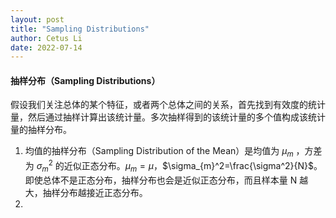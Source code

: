 ```yaml
---
layout: post
title: "Sampling Distributions"
author: Cetus Li
date: 2022-07-14
---
```


#### **抽样分布（Sampling Distributions）**
假设我们关注总体的某个特征，或者两个总体之间的关系，首先找到有效度的统计量，然后通过抽样计算出该统计量。多次抽样得到的该统计量的多个值构成该统计量的抽样分布。
1. 均值的抽样分布（Sampling Distribution of the Mean）是均值为 $\mu_{m}$ ，方差为 $\sigma_{m}^2$ 的近似正态分布。$\mu_{m}=\mu$，$\sigma_{m}^2=\frac{\sigma^2}{N}$。即使总体不是正态分布，抽样分布也会是近似正态分布，而且样本量 N 越大，抽样分布越接近正态分布。
2. 

